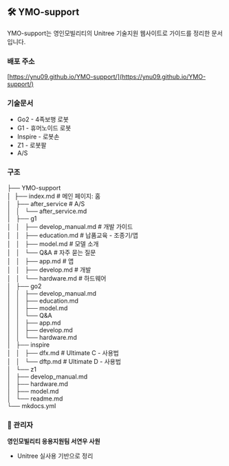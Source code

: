 ## 🛠️ YMO-support

YMO-support는 영인모빌리티의 Unitree 기술지원 웹사이트로 가이드를 정리한 문서입니다.  

###  배포 주소
[https://ynu09.github.io/YMO-support/](https://ynu09.github.io/YMO-support/)

### 기술문서

- Go2 - 4족보행 로봇
- G1 - 휴머노이드 로봇
- Inspire - 로봇손
- Z1 - 로봇팔
- A/S

### 구조

├── YMO-support  
│   ├── index.md # 메인 페이지: 홈  
│   ├── after_service # A/S  
│   │   └── after_service.md  
│   ├── g1  
│   │   ├── develop_manual.md # 개발 가이드  
│   │   ├── education.md # 납품교육 - 조종기/앱  
│   │   ├── model.md # 모델 소개  
│   │   └── Q&A # 자주 묻는 질문  
│   │       ├── app.md # 앱  
│   │       ├── develop.md # 개발  
│   │       └── hardware.md # 하드웨어  
│   ├── go2  
│   │   ├── develop_manual.md  
│   │   ├── education.md  
│   │   ├── model.md  
│   │   └── Q&A  
│   │       ├── app.md  
│   │       ├── develop.md  
│   │       └── hardware.md  
│   ├── inspire  
│   │   ├── dfx.md # Ultimate C - 사용법  
│   │   └── dftp.md # Ultimate D - 사용법   
│   └── z1  
│       ├── develop_manual.md  
│       ├── hardware.md  
│       ├── model.md  
│       └── readme.md  
└── mkdocs.yml  

### 🙋 관리자
**영인모빌리티 응용지원팀 서연우 사원**
- Unitree 실사용 기반으로 정리